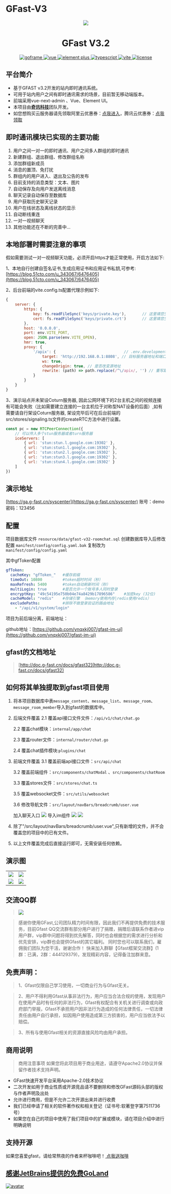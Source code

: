 # GFast-V3
<div align="center">
	<img src="https://yxh-1301841944.cos.ap-chongqing.myqcloud.com/gfast/2022-04-19/gfastlogo.png">
    <p>
        <h1>GFast V3.2</h1>
    </p>
    <p align="center">
        <a href="https://goframe.org/pages/viewpage.action?pageId=1114119" target="_blank">
	        <img src="https://img.shields.io/badge/goframe-2.0-green" alt="goframe">
	    </a>
	    <a href="https://v3.vuejs.org/" target="_blank">
	        <img src="https://img.shields.io/badge/vue.js-vue3.x-green" alt="vue">
	    </a>
	    <a href="https://element-plus.gitee.io/#/zh-CN/component/changelog" target="_blank">
	        <img src="https://img.shields.io/badge/element--plus-%3E1.0.0-blue" alt="element plus">
	    </a>
		<a href="https://www.tslang.cn/" target="_blank">
	        <img src="https://img.shields.io/badge/typescript-%3E4.0.0-blue" alt="typescript">
	    </a>
		<a href="https://vitejs.dev/" target="_blank">
		    <img src="https://img.shields.io/badge/vite-%3E2.0.0-yellow" alt="vite">
		</a>
		<a href="https://gitee.com/lyt-top/vue-next-admin/blob/master/LICENSE" target="_blank">
		    <img src="https://img.shields.io/badge/license-MIT-success" alt="license">
		</a>
	</p>
</div>



## 平台简介
* 基于GFAST v3.2开发的站内即时通讯系统。
* 可用于站内用户之间有即时通讯需求的场景，目前暂无移动端版本。
* 前端采用vue-next-admin 、Vue、Element UI。
* 本项目由<a href="http://www.qjit.cn/" target="_blank"><b>奇讯科技</b></a>团队开发。
* 如您想购买云服务器请先领取阿里云优惠券：[点我进入](https://www.aliyun.com/minisite/goods?userCode=fcor2omk )，腾讯云优惠券：[点我领取](https://cloud.tencent.com/act/cps/redirect?redirect=1062&cps_key=20b1c3842f74986b2894e2c5fcde7ea2&from=console )



## 即时通讯模块已实现的主要功能

1.  用户之间一对一的即时通讯、用户之间多人群组的即时通讯
2.  新建群组、退出群组、修改群组名称
3.  添加群组新成员
4.  消息的置顶、免打扰
5.  群组内的用户进入、退出及公告的发布
6.  目前支持的消息类型：文本、图片
7.  自动保存及向用户发送离线消息
8.  聊天记录自动保存至数据库
9.  用户获取历史聊天记录
10. 用户在线状态及离线状态的显示
11. 自动断线重连
12. 一对一视频聊天
12. 其他功能还在不断的完善中...


## 本地部署时需要注意的事项

假如需要测试一对一视频聊天功能，必须开启https才能正常使用，开启方法如下:

1、本地自行创建自签名证书,生成应用证书和应用证书私钥,可参考:[https://blog.51cto.com/u_343067/6476405](https://blog.51cto.com/u_343067/6476405)

2、后台前端的vite.config.ts配置代理示例如下:
```js
{
	server: {
		https: {
			key: fs.readFileSync('keys/private.key'),		// 这里填您生成的应用证书私钥
			cert: fs.readFileSync('keys/private.crt')       // 这里填您生成的应用证书
		},
		host: '0.0.0.0',
		port: env.VITE_PORT,
		open: JSON.parse(env.VITE_OPEN),
		hmr: true,
		proxy: {
			'/apix': {								// .env.development中的 VITE_API_URL 
				target: 'http://192.168.0.1:8808', // 目标服务器地址和端口
				ws: true,
				changeOrigin: true, // 是否改变源地址
				rewrite: (path) => path.replace(/^\/apix/, '') // 重写路径，移除 /apix 前缀
			}
		}
	} 
}
```

3、演示站点并未架设Coturn服务器, 因此公网环境下的2台主机之间的视频连接有可能会失败（比如需要建立连接的一台主机位于对称型NAT设备的后面）,如有需要请自行架设Coturn服务器, 架设完毕后可在后台前端的src/stores/signaling.ts文件的createRTC方法中进行设置。

```js
const pc = new RTCPeerConnection({
	// 可以传入多个stun服务器或者turn服务器
	iceServers: [
		{ url: 'stun:stun.l.google.com:19302' },
		{ url: 'stun:stun1.l.google.com:19302' },
		{ url: 'stun:stun2.l.google.com:19302' },
		{ url: 'stun:stun3.l.google.com:19302' },
		{ url: 'stun:stun4.l.google.com:19302' }
	]
})
```

## 演示地址
[https://ga.g-fast.cn/syscenter](https://ga.g-fast.cn/syscenter)
账号：demo  密码：123456
## 配置
项目数据库文件 `resource/data/gfast-v32-roomchat.sql` 创建数据库导入后修改配置 `manifest/config/config.yaml.bak` 复制改为`manifest/config/config.yaml`  

其中gfToken配置
```yaml
gfToken:
  cacheKey: "gfToken_"   #缓存前缀
  timeOut: 10800         #token超时时间（秒）
  maxRefresh: 5400       #token自动刷新时间（秒）
  multiLogin: true       #是否允许一个账号多人同时登录
  encryptKey: "49c54195e750b04e74a8429b17896586"    #加密key (32位)
  cacheModel: "redis"    #存储引擎 （memory使用内存|redis使用redis）
  excludePaths:          #排除不做登录验证的路由地址
    - "/api/v1/system/login"
```

项目为前后端分离，前端地址：

github地址：[https://github.com/ynqxkj007/gfast-im-ui](https://github.com/ynqxkj007/gfast-im-ui)



## gfast的文档地址
> [http://doc.g-fast.cn/docs/gfast32](http://doc.g-fast.cn/docs/gfast32)

## 如何将其单独提取到gfast项目使用
1. 将本项目数据库中表`message_content`、`message_list`、`message_room`、`message_room_member`导入到gfast的数据库中。
2. 后端文件覆盖
	2.1 覆盖api接口文件文件：`/api/v1/chat/chat.go`

	2.2 覆盖chat模块：`internal/app/chat`

	2.3 覆盖router文件：`internal/router/chat.go`

	2.4 覆盖chat插件模块:`plugins/chat`

3. 前端文件覆盖
	3.1 覆盖前端api接口文件：`src/api/chat`

	3.2 覆盖前端组件：`src/components/chatModal` 、`src/components/chatRoom`

	3.3 覆盖stores文件：`src/stores/chat.ts`

	3.5 覆盖websocket文件：`src/utils/websocket`

	3.6 修改导航文件：`src/layout/navBars/breadcrumb/user.vue`

	加入聊天入口
	![](http://doc.g-fast.cn/uploads/gfast32/images/m_6d8b60f63b4f2fa0637aa7bccdb8ae6a_r.png)
	导入im组件
	![](http://doc.g-fast.cn/uploads/gfast32/images/m_b412c83fabdc5a951bf0b7d6efb8218c_r.png)
	![](http://doc.g-fast.cn/uploads/gfast32/images/m_27300997186a55d9745aa3e817bd7fd8_r.png)
4. 除了"/src/layout/navBars/breadcrumb/user.vue",只有新增的文件，并不会覆盖您的项目中的已有文件。
5. 以上文件覆盖完成后直接运行即可，无需安装任何依赖。

## 演示图

<table>
	<tr>
	<td><img src="http://v3.g-fast.cn/upload_file/2023-12-14/cxnyxz83al8hfczrai.png"/></td>
	<td><img src="http://doc.g-fast.cn/uploads/gfast32/images/m_d0c62688a85a02a9eb6d90e19305ad0e_r.png"/></td>
	</tr>
    <tr>
        <td><img src="http://doc.g-fast.cn/uploads/gfast32/images/m_453eb26ef98002a42ab90fb3de2194cd_r.png"/></td>
        <td><img src="http://v3.g-fast.cn/upload_file/2023-12-14/cxnyxpfhkuxi4onmx6.png"/></td>
    </tr>
</table>

## 交流QQ群

> <img src="https://yxh-1301841944.cos.ap-chongqing.myqcloud.com/gfast/2022-04-19/qqcode.png"/>  

> 感谢你使用GFast,公司团队精力时间有限，因此我们不再提供免费的技术服务，目前Gfast QQ交流群有部分用户进行了捐赠，捐赠后请联系作者进vip用户群，vip群中问题将得到优先解答，同时也会根据您的需求进行分析和优先安排，vip群也会提供Gfast的其它福利。
> 同时您也可以联系我们，雇佣我们团队为您干活，谢谢合作！
>快来加入群聊【Gfast框架交流群】(1群：已满，2群：444129379)，发现精彩内容，记得备注加群来意。

## 免责声明：
> 1、Gfast仅限自己学习使用，一切商业行为与Gfast无关。

> 2、用户不得利用Gfast从事非法行为，用户应当合法合规的使用，发现用户在使用产品时有任何的非法行为，Gfast有权配合有关机关进行调查或向政府部门举报，Gfast不承担用户因非法行为造成的任何法律责任，一切法律责任由用户自行承担，如因用户使用造成第三方损害的，用户应当依法予以赔偿。

> 3、所有与使用Gfast相关的资源直接风险均由用户承担。


## 商用说明
> 商用注意事项
如果您将此项目用于商业用途，请遵守Apache2.0协议并保留作者技术支持声明。

* GFast快速开发平台采用Apache-2.0技术协议
* 二次开发如用于商业性质或开源竞品请不要删除和修改GFast源码头部的版权与作者声明及出处
* 允许进行商用，但是不允许二次开源出来并进行收费
* 我们已经申请了相关的软件著作权和相关登记（证书号:软著登字第7511736号）
* 如果您在自己的项目中使用了我们项目中的扩展或模块，请在项目介绍中进行明确说明

## 支持开源
如果您喜爱gfast，请给常熬夜的作者来杯咖啡吧！<a href="https://ys0abw.yuque.com/ys0abw/ephcr9/zo38ua" target="_blank"> 点我送咖啡</a>

## [感谢JetBrains提供的免费GoLand](https://jb.gg/OpenSource)
[![avatar](https://camo.githubusercontent.com/323657c6e81419b8e151e9da4c71f409e3fcc65d630535170c59fe4807dbc905/68747470733a2f2f676f6672616d652e6f72672f646f776e6c6f61642f7468756d626e61696c732f313131343131392f6a6574627261696e732e706e67)](https://jb.gg/OpenSource)
